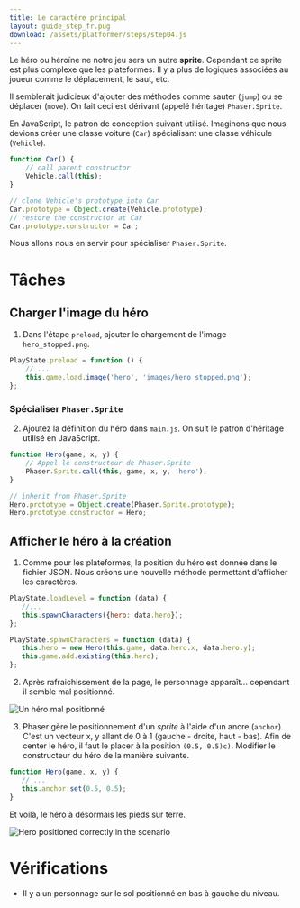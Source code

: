 ```yaml
---
title: Le caractère principal
layout: guide_step_fr.pug
download: /assets/platformer/steps/step04.js
---
```


Le héro ou héroïne ne notre jeu sera un autre **sprite**. Cependant ce sprite est plus complexe que les plateformes. Il y a plus de logiques associées au joueur comme le déplacement, le saut, etc.

Il semblerait judicieux d'ajouter des méthodes comme sauter (`jump`) ou se déplacer (`move`). On fait ceci est dérivant (appelé héritage) `Phaser.Sprite`.

En JavaScript, le patron de conception suivant utilisé. Imaginons que nous devions créer une classe voiture (`Car`) spécialisant une classe véhicule (`Vehicle`).

```javascript
function Car() {
    // call parent constructor
    Vehicle.call(this);
}

// clone Vehicle's prototype into Car
Car.prototype = Object.create(Vehicle.prototype);
// restore the constructor at Car
Car.prototype.constructor = Car;
```

Nous allons nous en servir pour spécialiser `Phaser.Sprite`.

# Tâches

## Charger l'image du héro

1. Dans l'étape `preload`, ajouter le chargement de l'image `hero_stopped.png`.

  ```javascript
  PlayState.preload = function () {
      // ...
      this.game.load.image('hero', 'images/hero_stopped.png');
  };
  ```

  ### Spécialiser `Phaser.Sprite`

2. Ajoutez la définition du héro dans `main.js`. On suit le patron d'héritage utilisé en JavaScript.

  ```javascript
  function Hero(game, x, y) {
      // Appel le constructeur de Phaser.Sprite
      Phaser.Sprite.call(this, game, x, y, 'hero');
  }

  // inherit from Phaser.Sprite
  Hero.prototype = Object.create(Phaser.Sprite.prototype);
  Hero.prototype.constructor = Hero;
  ```

## Afficher le héro à la création

1. Comme pour les plateformes, la position du héro est donnée dans le fichier JSON. Nous créons une nouvelle méthode permettant d'afficher les caractères.

  ```javascript
  PlayState.loadLevel = function (data) {
     //...
     this.spawnCharacters({hero: data.hero});
  };
  ```

  ```javascript
  PlayState.spawnCharacters = function (data) {
     this.hero = new Hero(this.game, data.hero.x, data.hero.y);
     this.game.add.existing(this.hero);
  };
  ```

2. Après rafraichissement de la page, le personnage apparaît... cependant il semble mal positionné.

  ![Un héro mal positionné](/assets/platformer/hero_bad_position.png)

3. Phaser gère le positionnement d'un _sprite_ à l'aide d'un ancre (`anchor`). C'est un vecteur x, y allant de 0 à 1 (gauche - droite, haut - bas). Afin de center le héro, il faut le placer à la position `(0.5, 0.5)c)`. Modifier le constructeur du héro de la manière suivante.

  ```javascript
  function Hero(game, x, y) {
     // ...
     this.anchor.set(0.5, 0.5);
  }
  ```

Et voilà, le héro à désormais les pieds sur terre.

![Hero positioned correctly in the scenario](/assets/platformer/step03_check.png)

# Vérifications

- Il y a un personnage sur le sol positionné en bas à gauche du niveau.
